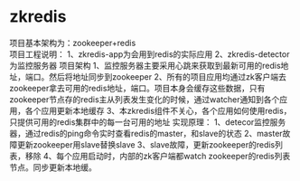 # zkredis
项目基本架构为：zookeeper+redis<br/>
项目工程说明：
    1、zkredis-app为会用到redis的实际应用
    2、zkredis-detector为监控服务器
项目架构
    1、监控服务器主要采用心跳来获取到最新可用的redis地址，端口。然后将地址同步到zookeeper
    2、所有的项目应用均通过zk客户端去zookeeper拿去可用的redis地址，端口。项目本身会缓存这些数据，只有zookeeper节点存的redis主从列表发生变化的时候，通过watcher通知到各个应用，各个应用更新本地缓存
    3、本zkredis组件不关心，各个应用如何使用redis，只提供可用的redis集群中的每一台可用的地址
实现原理：
  1、detecor监控服务器，通过redis的ping命令实时查看redis的master，和slave的状态
  2、master故障更新zookeeper用slave替换slave
  3、slave故障，更新zookeeper的redis列表，移除
  4、每个应用启动时，内部的zk客户端都watch zookeeper的redis列表节点。同步更新本地缓。
  
